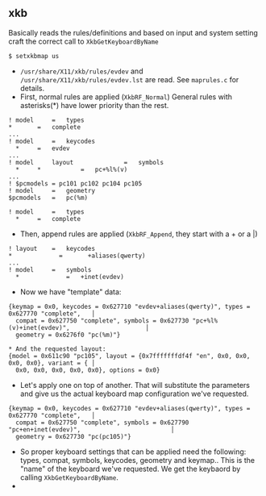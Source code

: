 xkb
-
Basically reads the rules/definitions and based on input and system setting craft the correct call to `XkbGetKeyboardByName`

`$ setxkbmap us`

* `/usr/share/X11/xkb/rules/evdev` and `/usr/share/X11/xkb/rules/evdev.lst` are read. See `maprules.c` for details.
* First, normal rules are applied (`XkbRF_Normal`) General rules with asterisks(*) have lower priority than the rest.
```
! model		=	types
*		=	complete
...
! model		=	keycodes
  *		=	evdev
...
! model		layout				=	symbols
  *		*			=	pc+%l%(v)
...
! $pcmodels = pc101 pc102 pc104 pc105
! model		=	geometry
$pcmodels	=	pc(%m)

! model		=	types
  *		=	complete
```
* Then, append rules are applied (`XkbRF_Append`, they start with a + or a |)
```
! layout	=	keycodes
*             =       +aliases(qwerty)
...
! model		=	symbols
  *             =   +inet(evdev)
```
* Now we have "template" data:
```
{keymap = 0x0, keycodes = 0x627710 "evdev+aliases(qwerty)", types = 0x627770 "complete",   │
  compat = 0x627750 "complete", symbols = 0x627730 "pc+%l%(v)+inet(evdev)",                     │
  geometry = 0x6276f0 "pc(%m)"}         
  ```
  ```
* And the requested layout:
{model = 0x611c90 "pc105", layout = {0x7fffffffdf4f "en", 0x0, 0x0, 0x0, 0x0}, variant = { │
    0x0, 0x0, 0x0, 0x0, 0x0}, options = 0x0}        
```
* Let's apply one on top of another. That will substitute the parameters and give us the actual keyboard map configuration we've requested.
```
{keymap = 0x0, keycodes = 0x627710 "evdev+aliases(qwerty)", types = 0x627770 "complete",   │
  compat = 0x627750 "complete", symbols = 0x627790 "pc+en+inet(evdev)",                         │
  geometry = 0x627730 "pc(pc105)"}                
  ```
* So proper keyboard settings that can be applied need the following: types, compat, symbols, keycodes, geometry and keymap.. This is the "name" of the keyboard we've requested. We get the keybaord by calling `XkbGetKeyboardByName`.
* 

